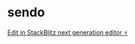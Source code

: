 # sendo

[Edit in StackBlitz next generation editor ⚡️](https://stackblitz.com/~/github.com/iamtherealdiel/sendo)